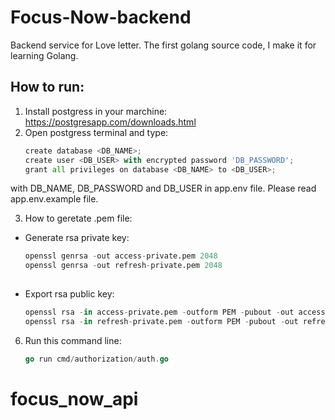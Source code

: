 # Focus-Now-backend
Backend service for Love letter.
The first golang source code, I make it for learning Golang.

## How to run:
1. Install postgress in your marchine: https://postgresapp.com/downloads.html
2. Open postgress terminal and type:
    ```py
    create database <DB_NAME>;
    create user <DB_USER> with encrypted password 'DB_PASSWORD';
    grant all privileges on database <DB_NAME> to <DB_USER>;
    ```
with DB_NAME, DB_PASSWORD and DB_USER in app.env file. Please read app.env.example file.

3. How to geretate .pem file:
- Generate rsa private key:
  ```py
  openssl genrsa -out access-private.pem 2048
  openssl genrsa -out refresh-private.pem 2048
   
   ```
- Export rsa public key:
  ```py      
  openssl rsa -in access-private.pem -outform PEM -pubout -out access-public.pem
  openssl rsa -in refresh-private.pem -outform PEM -pubout -out refresh-public.pem
  ```

6. Run this command line:
   ```go
   go run cmd/authorization/auth.go
   ```
# focus_now_api
